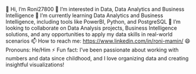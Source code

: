 👋 Hi, I’m Roni27800
👀 I’m interested in Data, Data Analytics and Business Intelligence
🌱 I’m currently learning Data Analytics and Business Intelligence, including tools like PowerBI, Python, and PostgreSQL
💞️ I’m looking to collaborate on Data Analysis projects, Business Intelligence solutions, and any opportunities to apply my data skills in real-world scenarios
📫 How to reach me: https://www.linkedin.com/in/roni-mamin/
😄 Pronouns: He/Him
⚡ Fun fact: I’ve been passionate about working with numbers and data since childhood, and I love organizing data and creating insightful visualizations!

<!---
Roni27800/Roni27800 is a ✨ special ✨ repository because its `README.md` (this file) appears on your GitHub profile.
You can click the Preview link to take a look at your changes.
--->
